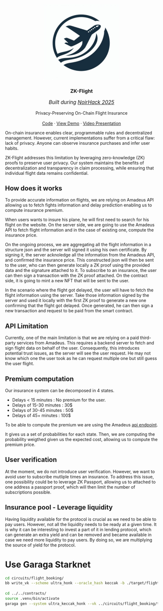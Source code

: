 <a id="readme-top"></a>

<br />
<div align="center">
  <a href="https://github.com/RegisGraptin/zk-flight-insurance">
    <img src="./logo.jpeg" alt="Logo" width="250" height="250">
  </a>

<h3 align="center">ZK-Flight</h3>
<p align="center" style="font-style: italic; font-size: 1.2em;">Built during <a href="https://www.noirhack.com/">NoirHack 2025</a></p>
  <p align="center">
    Privacy-Preserving On-Chain Flight Insurance
    <br />
    <br />
    <a href="https://github.com/RegisGraptin/zk-flight-insurance">Code</a>
    &middot;
    <a href="#">View Demo</a>
    &middot;
    <a href="#">Video Presentation</a>
    
  </p>
</div>


On-chain insurance enables clear, programmable rules and decentralized management. However, current implementations suffer from a critical flaw: lack of privacy. Anyone can observe insurance purchases and infer user habits.

ZK-Flight addresses this limitation by leveraging zero-knowledge (ZK) proofs to preserve user privacy. Our system maintains the benefits of decentralization and transparency in claim processing, while ensuring that individual flight data remains confidential.


## How does it works

To provide accurate information on flights, we are relying on Amadeus API allowing us to fetch fights information and delay prediction enabling us to compute insurance premium.

When users wants to insure his plane, he will first need to search for his flight on the website. On the server side, we are going to use the Amadeus API to fetch flight information and in the case of existing one, compute the insurance price. 

On the ongoing process, we are aggregating all the flight information in a structure json and the server will signed it using his own certificate. By signing it, the server acknoledge all the information from the Amadeus API, and confirmed the insurance price. This constructed json will then be sent to the user, who can then generate locally a ZK proof using the provided data and the signature attached to it. To subscribe to an insurance, the user can then sign a transaction with the ZK proof attached. On the contract side, it is going to mint a new NFT that will be sent to the user.

In the scenario where the flight got delayed, the user will have to fetch the flight information using the server. Take those information signed by the server and used it locally with the first ZK proof to generate a new one confirming that the flight got delayed. Once generated, he can then sign a new transaction and request to be paid from the smart contract.


## API Limitation

Currently, one of the main limitation is that we are relying on a paid third-party services from Amadeus. This requires a backend server to fetch and sign flight data on behalf of the user.
Consequently, this introduces potential trust issues, as the server will see the user request. He may not know which one the user took as he can request multiple one but still guess the user flight. 


## Premium computation

Our insurance system can be decomposed in 4 states.

- Delays < 15 minutes : No premium for the user. 
- Delays of 15-30 minutes : 30$
- Delays of 30-45 minutes : 50$
- Delays of 45+ minutes : 100$

To be able to compute the premium we are using the Amadeus [api endpoint](https://developers.amadeus.com/self-service/category/flights/api-doc/flight-delay-prediction).

It gives us a set of probabilities for each state. Then, we are computing the probability weigthed given us the expected cost, allowing us to compute the premium price.


## User verification 

At the moment, we do not introduce user verification. However, we want to avoid user to subscribe mutliple times an insurance. To address this issue, one possibility could be to leverage ZK Passport, allowing us to attached to one address a passport proof, which will then limit the number of subscriptions possible.


## Insurance pool - Leverage liquidity

Having liquidity available for the protocol is crucial as we need to be able to pay users. However, not all the liquidity needs to be ready at a given time. It is why it can be interesting to invest a part of it in lending protocol, which can generate an extra yield and can be removed and became available in case we need more liquidity to pay users. By doing so, we are multiplying the source of yield for the protocol.


# Use Garaga Starknet

```bash
cd circuits/flight_booking/
bb write_vk --scheme ultra_honk --oracle_hash keccak -b ./target/flight_booking.json -o ./target

cd ../../contracts/
source .venv/bin/activate
garaga gen --system ultra_keccak_honk --vk ../circuits/flight_booking/target/vk --project-name flightVerifier
```
